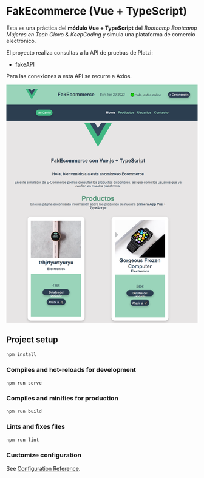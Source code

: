 # FakEcommerce (Vue + TypeScript)

Esta es una práctica del **módulo Vue + TypeScript** del *Bootcamp Bootcamp Mujeres en Tech Glovo & KeepCoding* y simula una plataforma de comercio electrónico.

El proyecto realiza consultas a la API de pruebas de Platzi:

- [fakeAPI](https://fakeapi.platzi.com/)

Para las conexiones a esta API se recurre a Axios.

![Captura de pantalla de la página principal](src/assets/fakecommerce-app-screenshot.png)

## Project setup
```
npm install
```

### Compiles and hot-reloads for development
```
npm run serve
```

### Compiles and minifies for production
```
npm run build
```

### Lints and fixes files
```
npm run lint
```

### Customize configuration
See [Configuration Reference](https://cli.vuejs.org/config/).
